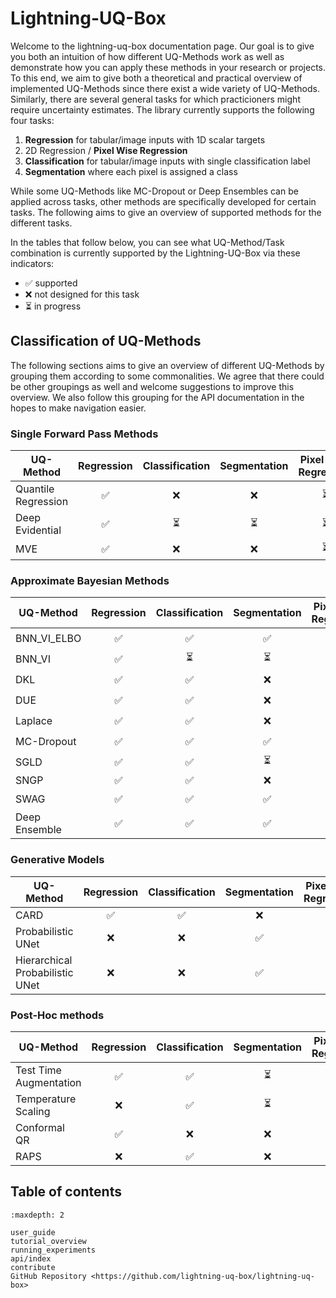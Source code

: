 # Lightning-UQ-Box

Welcome to the lightning-uq-box documentation page. Our goal is to give you both an intuition of how different UQ-Methods work as well as demonstrate how you can apply these methods in your research or projects. To this end, we aim to give both a theoretical and practical overview of implemented UQ-Methods since there exist a wide variety of UQ-Methods. Similarly, there are several general tasks for which practicioners might require uncertainty estimates. The library currently supports the following four tasks:

1. **Regression** for tabular/image inputs with 1D scalar targets
2. 2D Regression / **Pixel Wise Regression**
3. **Classification** for tabular/image inputs with single classification label
4. **Segmentation** where each pixel is assigned a class

While some UQ-Methods like MC-Dropout or Deep Ensembles can be applied across tasks, other methods are specifically developed for certain tasks. The following aims to give an overview of supported methods for the different tasks.

In the tables that follow below, you can see what UQ-Method/Task combination is currently supported by the Lightning-UQ-Box via these indicators:

- ✅ supported
- ❌ not designed for this task
- ⏳ in progress

## Classification of UQ-Methods

The following sections aims to give an overview of different UQ-Methods by grouping them according to some commonalities. We agree that there could be other groupings as well and welcome suggestions to improve this overview. We also follow this grouping for the API documentation in the hopes to make navigation easier.

### Single Forward Pass Methods

| UQ-Method            | Regression            | Classification            | Segmentation              | Pixel Wise Regression      |
|----------------------|:---------------------:|:-------------------------:|:-------------------------:|:--------------------------:|
| Quantile Regression  |          ✅           |           ❌              |           ❌              |            ⏳            |
| Deep Evidential      |          ✅           |           ⏳              |           ⏳              |            ⏳            |
| MVE                  |          ✅           |           ❌              |           ❌              |            ⏳            |


### Approximate Bayesian Methods

| UQ-Method            | Regression            | Classification            | Segmentation              | Pixel Wise Regression      |
|----------------------|:---------------------:|:-------------------------:|:-------------------------:|:--------------------------:|
| BNN_VI_ELBO          |          ✅           |           ✅              |           ✅              |            ⏳            |
| BNN_VI               |          ✅           |           ⏳              |           ⏳              |            ⏳            |
| DKL                  |          ✅           |           ✅              |           ❌              |            ⏳            |
| DUE                  |          ✅           |           ✅              |           ❌              |            ⏳            |
| Laplace              |          ✅           |           ✅              |           ❌              |            ⏳            |
| MC-Dropout           |          ✅           |           ✅              |           ✅              |            ⏳            |
| SGLD                 |          ✅           |           ✅              |           ⏳              |            ⏳            |
| SNGP                 |          ✅           |           ✅              |           ❌              |            ❌            |
| SWAG                 |          ✅           |           ✅              |           ✅              |            ⏳            |
| Deep Ensemble        |          ✅           |           ✅              |           ✅              |            ⏳            |


### Generative Models

| UQ-Method                      | Regression | Classification | Segmentation | Pixel Wise Regression |
|--------------------------------|:----------:|:--------------:|:------------:|:---------------------:|
| CARD                           |     ✅     |       ✅       |      ❌      |          ❌           |
| Probabilistic UNet             |     ❌     |       ❌       |      ✅      |          ❌           |
| Hierarchical Probabilistic UNet|     ❌     |       ❌       |      ✅      |          ❌           |


### Post-Hoc methods

| UQ-Method            | Regression            | Classification            | Segmentation              | Pixel Wise Regression      |
|----------------------|:---------------------:|:-------------------------:|:-------------------------:|:--------------------------:|
| Test Time Augmentation|          ✅            |           ✅              |           ⏳               |            ⏳               |
| Temperature Scaling  |          ❌           |           ✅              |           ⏳              |            ❌              |
| Conformal QR         |          ✅           |           ❌              |           ❌              |            ⏳              |
| RAPS                 |          ❌           |           ✅              |           ❌              |            ❌              |


## Table of contents

```{toctree}
:maxdepth: 2

user_guide
tutorial_overview
running_experiments
api/index
contribute
GitHub Repository <https://github.com/lightning-uq-box/lightning-uq-box>
```